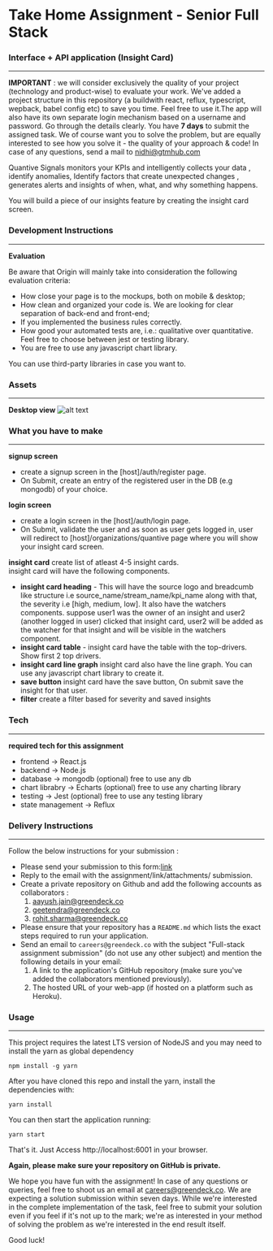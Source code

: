 # Take Home Assignment - Senior Full Stack 
### Interface + API application (Insight Card)
---
**IMPORTANT** : we will consider exclusively the quality of your project (technology and product-wise) to evaluate your work. We've added a project structure in this repository (a buildwith react, reflux, typescript, wepback, babel config etc) to save you time. Feel free to use it.The app will also have its own separate login mechanism based on a username and password. Go through the details clearly. You have        **7 days** to submit the assigned task. We of course want you to solve the problem, but are equally interested to see how you solve it - the quality of your approach & code!
In case of any questions, send a mail to nidhi@gtmhub.com

Quantive Signals monitors your KPIs and intelligently collects your data , identify anomalies, Identify factors that create unexpected changes , generates alerts and insights of when, what, and why something happens.

You will build a piece of our insights feature by creating the insight card screen.
### Development Instructions
---
**Evaluation**

Be aware that Origin will mainly take into consideration the following evaluation criteria:
- How close your page is to the mockups, both on mobile & desktop;
- How clean and organized your code is. We are looking for clear separation of back-end and front-end;
- If you implemented the business rules correctly.
- How good your automated tests are, i.e.: qualitative over quantitative. Feel free to choose between jest or testing library.
- You are free to use any javascript chart library.

You can use third-party libraries in case you want to.

### Assets
---
**Desktop view**
![alt text](https://cliff-uploads.s3.amazonaws.com/image+(2).png
"Logo Title Text 1")




### What you have to make
---
**signup screen**
- create a signup screen in the [host]/auth/register page.
- On Submit, create an entry of the registered user in the DB (e.g mongodb) of your choice.

**login screen**
- create a login screen in the [host]/auth/login page.
- On Submit, validate the user and as soon as user gets logged in, user will redirect to [host]/organizations/quantive page where you will show your insight card screen.

**insight card**
create list of atleast 4-5 insight cards.  
insight card will have the following components.
- **insight card heading** - This will have the source logo and breadcumb like structure i.e source_name/stream_name/kpi_name along with that, the severity i.e [high, medium, low]. It also have the watchers components. suppose user1 was the owner of an insight and user2 (another logged in user) clicked that insight card, user2 will be added as the watcher for that insight and will be visible in the watchers component.
- **insight card table** - insight card have the table with the top-drivers. Show first 2 top drivers.
- **insight card line graph** insight card also have the line graph. You can use any javascript chart library to create it.
- **save button** insight card have the save button, On submit save the insight for that user. 
- **filter** create a filter based for severity and saved insights

### Tech
---
**required tech for this assignment**
- frontend -> React.js
- backend -> Node.js
- database -> mongodb (optional) free to use any db
- chart librabry -> Echarts (optional) free to use any charting library
- testing -> Jest (optional) free to use any testing library
- state management -> Reflux

### Delivery Instructions
---
Follow the below instructions for your submission :
- Please send your submission to this form:[link](https://airtable.com/shrqTib6f8G15e0UE)
- Reply to the email with the assignment/link/attachments/ submission.
- Create a private repository on Github and add the following accounts as collaborators :
    1. aayush.jain@greendeck.co
    2. geetendra@greendeck.co
    3. rohit.sharma@greendeck.co
- Please ensure that your repository has a ```README.md``` which lists the exact steps required to run your application.
- Send an email to ```careers@greendeck.co``` with the subject "Full-stack assignment submission" (do not use any other subject) and mention the following details in your email:
    1. A link to the application's GitHub repository (make sure you've added the collaborators mentioned previously).
    2. The hosted URL of your web-app (if hosted on a platform such as Heroku).


### Usage
---
This project requires the latest LTS version of NodeJS and you may need to install the yarn as global dependency

```
npm install -g yarn
```
After you have cloned this repo and install the yarn, install the dependencies with:
```
yarn install
```
You can then start the application running:
```
yarn start
```
That's it. Just Access http://localhost:6001 in your browser.

**Again, please make sure your repository on GitHub is private.**


We hope you have fun with the assignment! In case of any questions or queries, feel free to shoot us an email at careers@greendeck.co. We are expecting a solution submission within seven days. While we're interested in the complete implementation of the task, feel free to submit your solution even if you feel if it's not up to the mark; we're as interested in your method of solving the problem as we're interested in the end result itself.

Good luck!
